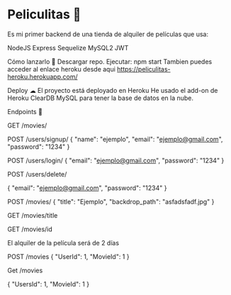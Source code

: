 # Peliculitas 👀
Es mi primer backend de una tienda de alquiler de películas que usa:

NodeJS
Express
Sequelize
MySQL2
JWT

Cómo lanzarlo 🚀
Descargar repo.
Ejecutar:
npm start
Tambien puedes acceder al enlace heroku desde aqui https://peliculitas-heroku.herokuapp.com/

Deploy ☁
El proyecto está deployado en Heroku
He usado el add-on de Heroku ClearDB MySQL para tener la base de datos en la nube.

Endpoints 📃



GET /movies/

POST /users/signup/
{
    "name": "ejemplo",
    "email": "ejemplo@gmail.com",
    "password": "1234"
}


POST /users/login/
{
    "email": "ejemplo@gmail.com",
    "password": "1234"
}


POST /users/delete/

{
    "email": "ejemplo@gmail.com",
    "password": "1234"
}


POST /movies/
{
    "title": "Ejemplo",
    "backdrop_path": "asfadsfadf.jpg"
}

GET /movies/title

GET /movies/id

El alquiler de la película será de 2 días

POST /movies
{
    "UserId": 1,
    "MovieId": 1
}

Get /movies

{
     "UsersId": 1,
     "MovieId": 1
}
